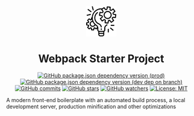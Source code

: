 
<div id="top"></div>

<div align="center">
  <img src="images/project-management.png" alt="Logo" width="80" height="80">

  <h1 align="center">Webpack Starter Project</h1>

  [![GitHub package.json dependency version (prod)](https://img.shields.io/github/package-json/dependency-version/abuna1985/webpack-starter-project/dev/webpack?color=blue)](https://webpack.js.org/)
[![GitHub package.json dependency version (dev dep on branch)](https://img.shields.io/github/package-json/dependency-version/abuna1985/webpack-starter-project/dev/webpack-cli?color=blue)](https://webpack.js.org/api/cli/)
  [![GitHub commits](https://badgen.net/github/commits/abuna1985/webpack-starter-project/main?color=blue)](https://github.com/abuna1985/webpack-starter-project/commits/)
  [![GitHub stars](https://badgen.net/github/stars/abuna1985/webpack-starter-project?color=blue)](https://github.com/abuna1985/webpack-starter-project/stargazers/)
  [![GitHub watchers](https://badgen.net/github/watchers/abuna1985/webpack-starter-project?color=blue)](https://github.com/abuna1985/webpack-starter-project/watchers/)
  [![License: MIT](https://img.shields.io/badge/License-MIT-blue.svg)](https://opensource.org/licenses/MIT)
  <br>
</div>

A modern front-end boilerplate with an automated build process, a local development server, production minification and other optimizations

